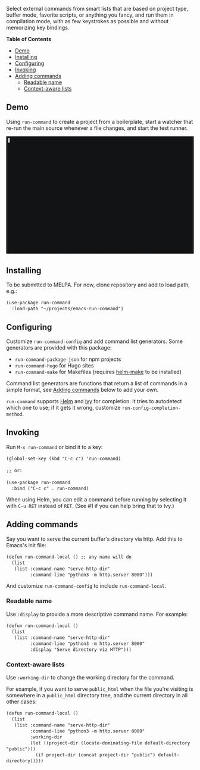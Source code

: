 Select external commands from smart lists that are based on project type, buffer mode, favorite scripts, or anything you fancy, and run them in compilation mode, with as few keystrokes as possible and without memorizing key bindings.

<!-- markdown-toc start - Don't edit this section. Run M-x markdown-toc-refresh-toc -->

**Table of Contents**

- [Demo](#demo)
- [Installing](#installing)
- [Configuring](#configuring)
- [Invoking](#invoking)
- [Adding commands](#adding-commands)
  - [Readable name](#readable-name)
  - [Context-aware lists](#context-aware-lists)

<!-- markdown-toc end -->

## Demo

Using `run-command` to create a project from a boilerplate, start a watcher that re-run the main source whenever a file changes, and start the test runner.

![Demo](./demo.gif)

## Installing

To be submitted to MELPA. For now, clone repository and add to load path, e.g.:

```emacs-lisp
(use-package run-command
  :load-path "~/projects/emacs-run-command")
```

## Configuring

Customize `run-command-config` and add command list generators. Some generators are provided with this package:

- `run-command-package-json` for npm projects
- `run-command-hugo` for Hugo sites
- `run-command-make` for Makefiles (requires [helm-make](https://github.com/abo-abo/helm-make) to be installed)

Command list generators are functions that return a list of commands in a simple format, see [Adding commands](#adding-commands) below to add your own.

`run-command` supports [Helm](https://github.com/emacs-helm/helm/) and [ivy](https://github.com/abo-abo/swiper) for completion. It tries to autodetect which one to use; if it gets it wrong, customize `run-config-completion-method`.

## Invoking

Run `M-x run-command` or bind it to a key:

```emacs-lisp
(global-set-key (kbd "C-c c") 'run-command)

;; or:

(use-package run-command
  :bind ("C-c c" . run-command)
```

When using Helm, you can edit a command before running by selecting it with `C-u RET` instead of `RET`. (See #1 if you can help bring that to Ivy.)

## Adding commands

Say you want to serve the current buffer's directory via http. Add this to Emacs's init file:

```emacs-lisp
(defun run-command-local () ;; any name will do
  (list
   (list :command-name "serve-http-dir"
         :command-line "python3 -m http.server 8000")))
```

And customize `run-command-config` to include `run-command-local`.

### Readable name

Use `:display` to provide a more descriptive command name. For example:

```emacs-lisp
(defun run-command-local ()
  (list
   (list :command-name "serve-http-dir"
         :command-line "python3 -m http.server 8000"
         :display "Serve directory via HTTP")))
```

### Context-aware lists

Use `:working-dir` to change the working directory for the command.

For example, if you want to serve `public_html` when the file you're visiting is somewhere in a `public_html` directory tree, and the current directory in all other cases:

```emacs-lisp
(defun run-command-local ()
  (list
   (list :command-name "serve-http-dir"
         :command-line "python3 -m http.server 8000"
         :working-dir
         (let ((project-dir (locate-dominating-file default-directory "public")))
           (if project-dir (concat project-dir "public") default-directory)))))
```
